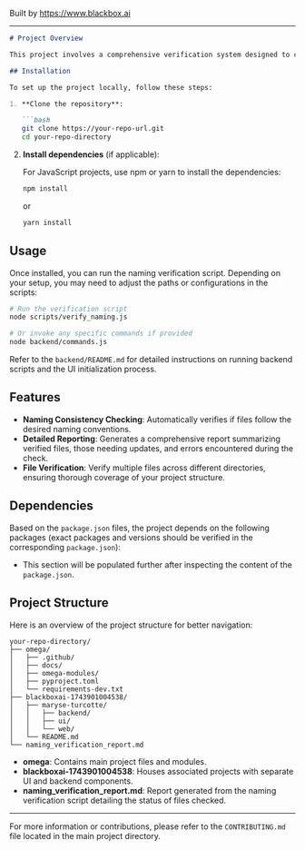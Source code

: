 
Built by https://www.blackbox.ai

---

```markdown
# Project Overview

This project involves a comprehensive verification system designed to check and report on the naming consistency of files within a specified directory structure. The primary aim is to ensure that files adhere to a predefined naming convention, which can be crucial for maintaining code quality and organization in software development.

## Installation

To set up the project locally, follow these steps:

1. **Clone the repository**:

   ```bash
   git clone https://your-repo-url.git
   cd your-repo-directory
   ```

2. **Install dependencies** (if applicable):

   For JavaScript projects, use npm or yarn to install the dependencies:
   ```bash
   npm install
   ```

   or 

   ```bash
   yarn install
   ```

## Usage

Once installed, you can run the naming verification script. Depending on your setup, you may need to adjust the paths or configurations in the scripts:

```bash
# Run the verification script
node scripts/verify_naming.js

# Or invoke any specific commands if provided
node backend/commands.js
```

Refer to the `backend/README.md` for detailed instructions on running backend scripts and the UI initialization process.

## Features

- **Naming Consistency Checking**: Automatically verifies if files follow the desired naming conventions.
- **Detailed Reporting**: Generates a comprehensive report summarizing verified files, those needing updates, and errors encountered during the check.
- **File Verification**: Verify multiple files across different directories, ensuring thorough coverage of your project structure.

## Dependencies

Based on the `package.json` files, the project depends on the following packages (exact packages and versions should be verified in the corresponding `package.json`):

- This section will be populated further after inspecting the content of the `package.json`.

## Project Structure

Here is an overview of the project structure for better navigation:

```
your-repo-directory/
├── omega/
│   ├── .github/
│   ├── docs/
│   ├── omega-modules/
│   ├── pyproject.toml
│   └── requirements-dev.txt
├── blackboxai-1743901004538/
│   ├── maryse-turcotte/
│   │   ├── backend/
│   │   ├── ui/
│   │   └── web/
│   └── README.md
└── naming_verification_report.md
```

- **omega**: Contains main project files and modules.
- **blackboxai-1743901004538**: Houses associated projects with separate UI and backend components.
- **naming_verification_report.md**: Report generated from the naming verification script detailing the status of files checked.

---

For more information or contributions, please refer to the `CONTRIBUTING.md` file located in the main project directory.
```